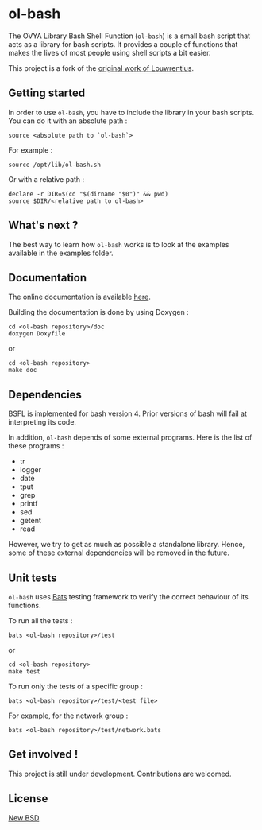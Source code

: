 # ol-bash

The OVYA Library Bash Shell Function (`ol-bash`) is a small bash script that
acts as a library for bash scripts. It provides a couple of functions
that makes the lives of most people using shell scripts a bit easier.

This project is a fork of the [original work of Louwrentius](https://github.com/SkypLabs/bsfl).

## Getting started

In order to use `ol-bash`, you have to include the library in your bash
scripts. You can do it with an absolute path :

    source <absolute path to `ol-bash`>

For example :

    source /opt/lib/ol-bash.sh

Or with a relative path :

    declare -r DIR=$(cd "$(dirname "$0")" && pwd)
    source $DIR/<relative path to ol-bash>

## What's next ?

The best way to learn how `ol-bash` works is to look at the examples
available in the examples folder.

## Documentation

The online documentation is available [here](ovya.github.io/bsfl).

Building the documentation is done by using Doxygen :

    cd <ol-bash repository>/doc
    doxygen Doxyfile

or

    cd <ol-bash repository>
    make doc

## Dependencies

BSFL is implemented for bash version 4. Prior versions of bash will
fail at interpreting its code.

In addition, `ol-bash` depends of some external programs. Here is the list
of these programs :

* tr
* logger
* date
* tput
* grep
* printf
* sed
* getent
* read

However, we try to get as much as possible a standalone
library. Hence, some of these external dependencies will be removed in
the future.

## Unit tests

`ol-bash` uses [Bats](https://github.com/sstephenson/bats) testing framework to verify the correct behaviour
of its functions.

To run all the tests :

    bats <ol-bash repository>/test

or

    cd <ol-bash repository>
    make test

To run only the tests of a specific group :

    bats <ol-bash repository>/test/<test file>

For example, for the network group :

    bats <ol-bash repository>/test/network.bats

## Get involved !

This project is still under development. Contributions are welcomed.

## License

[New BSD](http://opensource.org/licenses/BSD-3-Clause)
